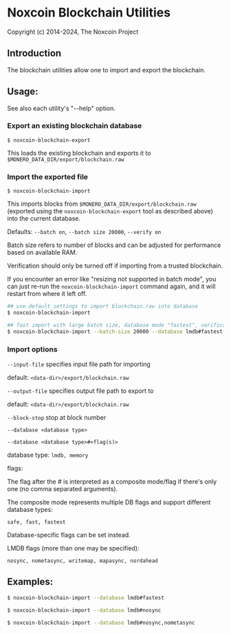 # Noxcoin Blockchain Utilities

Copyright (c) 2014-2024, The Noxcoin Project

## Introduction

The blockchain utilities allow one to import and export the blockchain.

## Usage:

See also each utility's "--help" option.

### Export an existing blockchain database

`$ noxcoin-blockchain-export`

This loads the existing blockchain and exports it to `$MONERO_DATA_DIR/export/blockchain.raw`

### Import the exported file

`$ noxcoin-blockchain-import`

This imports blocks from `$MONERO_DATA_DIR/export/blockchain.raw` (exported using the
`noxcoin-blockchain-export` tool as described above) into the current database.

Defaults: `--batch on`, `--batch size 20000`, `--verify on`

Batch size refers to number of blocks and can be adjusted for performance based on available RAM.

Verification should only be turned off if importing from a trusted blockchain.

If you encounter an error like "resizing not supported in batch mode", you can just re-run
the `noxcoin-blockchain-import` command again, and it will restart from where it left off.

```bash
## use default settings to import blockchain.raw into database
$ noxcoin-blockchain-import

## fast import with large batch size, database mode "fastest", verification off
$ noxcoin-blockchain-import --batch-size 20000 --database lmdb#fastest --verify off

```

### Import options

`--input-file`
specifies input file path for importing

default: `<data-dir>/export/blockchain.raw`

`--output-file`
specifies output file path to export to

default: `<data-dir>/export/blockchain.raw`

`--block-stop`
stop at block number

`--database <database type>`

`--database <database type>#<flag(s)>`

database type: `lmdb, memory`

flags:

The flag after the # is interpreted as a composite mode/flag if there's only
one (no comma separated arguments).

The composite mode represents multiple DB flags and support different database types:

`safe, fast, fastest`

Database-specific flags can be set instead.

LMDB flags (more than one may be specified):

`nosync, nometasync, writemap, mapasync, nordahead`

## Examples:

```bash
$ noxcoin-blockchain-import --database lmdb#fastest

$ noxcoin-blockchain-import --database lmdb#nosync

$ noxcoin-blockchain-import --database lmdb#nosync,nometasync
```
